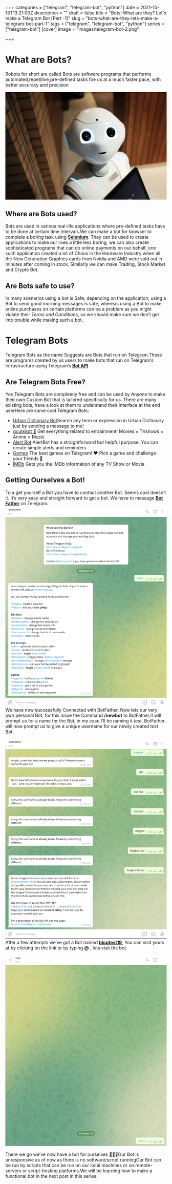 +++
categories = ["telegram", "telegram-bot", "python"]
date = 2021-10-13T13:21:00Z
description = ""
draft = false
title = "Bots! What are they? Let's make a Telegram Bot [Part -1]"
slug = "bots-what-are-they-lets-make-a-telegram-bot-part-1"
tags = ["telegram", "telegram-bot", "python"]
series = ["telegram-bot"]
[cover]
    image = "images/telegram-bot-2.png"

+++


# What are Bots?

Robots for short are called Bots are software programs that performs automated,repetitive,pre-defined tasks foe us at a much faster pace, with better accuracy and precision

![](images/bot-2.jpg)

## Where are Bots used?

Bots are used in various real-life applications where pre-defined tasks have to be done at certain time intervals.We can make a bot for browser to complete a boring task using **[Selenium](https://www.selenium.dev/)**. They can be used to create applications to make our lives a little less boring, we can also create sophisticated programs that can do online payments on our behalf, one such application created a lot of Chaos in the Hardware Industry when all the New Generation Graphics cards from Nvidia and AMD were sold out in minutes after coming in stock, Similarly we can make Trading, Stock Market and Crypto Bot.

## Are Bots safe to use?

In many scenarios using a bot is Safe, depending on the application, using a Bot to send good morning messages is safe, whereas using a Bot to make online purchases on certain platforms can be a problem as you might violate their _Terms and Conditions_, so we should make sure we don’t get into trouble while making such a bot.

# Telegram Bots

Telegram Bots as the name Suggests are Bots that run on Telegram.These are programs created by us users to make bots that run on Telegram’s Infrastructure using Telegram’s [**Bot API**](https://core.telegram.org/bots/api)

## Are Telegram Bots Free?

Yes Telegram Bots are completely free and can be used by Anyone to make their own Custom Bot that is tailored specifically for us. There are many existing bots, have a look at them to understand their interface at the end userHere are some cool Telegram Bots:

* [Urban Dictionary Bot](https://t.me/UrbanDictionaryBot)Search any term or expression in Urban Dictionary just by sending a message to me!
* [αcutєвσt 🐾](https://t.me/acutebot) Get everything related to entrainment! Movies × TVshows × Anime × Music
* [Alert Bot](https://t.me/alertbot) AlertBot has a straightforward but helpful purpose. You can create simple alerts and reminders
* [Gamee](https://t.me/gamee) The best games on Telegram! ❤️ Pick a game and challenge your friends 💪
* [IMDb](https://t.me/imdb) Gets you the IMDb information of any TV Show or Movie

## Getting Ourselves a Bot!

To a get yourself a Bot you have to contact another Bot. Seems cool doesn’t it. It’s very easy and straight forward to get a bot. We have to message **[Bot Father](https://t.me/BotFather)** on Telegram.
![Botfather](images/BotFather.png)
We have now successfully Connected with BotFather. Now lets our very own personal Bot, for this issue the Command **/newbot** to BotFather,it will prompt us for a name for the Bot, in my case I’ll be naming it _test_. BotFather will now prompt us to give a unique username for our newly created _test_ Bot.

![Bot-naming](images/Telegram-bot-naming.png)
After a few attempts we’ve got a Bot named **[blogtest19](http://t.me/blogtest19_bot)**, You can visit yours at by clicking on the link or by typing **@<botusername>** , lets visit the bot.

![Bot-unresponsive](images/unresponsive-bot.png)

There we go we’ve now have a bot for ourselves 🥳🥳🥳Our Bot is unresponsive as of now as there is no software/script runningOur Bot can be run by scripts that can be run on our local machines or on remote-servers or script-hosting platforms.We will be learning how to make a functional bot in the next post in this series.

